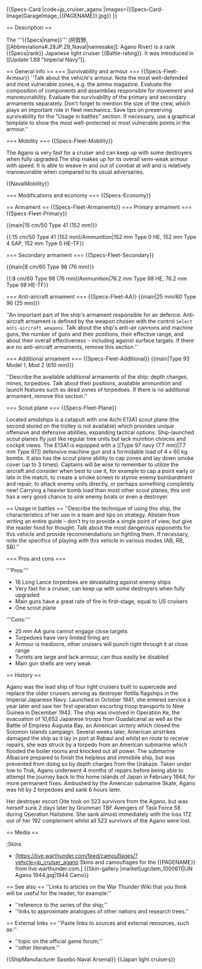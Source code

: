{{Specs-Card
|code=jp_cruiser_agano
|images={{Specs-Card-Image|GarageImage_{{PAGENAME}}.jpg}}
}}

== Description ==
<!-- ''In the first part of the description, cover the history of the ship's creation and military application. In the second part, tell the reader about using this ship in the game. Add a screenshot: if a beginner player has a hard time remembering vehicles by name, a picture will help them identify the ship in question.'' -->
The '''{{Specs|name}}''' (阿賀野, [[Abbreviations#.28JP.29_Naval|namesake]]: Agano River) is a rank {{Specs|rank}} Japanese light cruiser {{Battle-rating}}. It was introduced in [[Update 1.89 "Imperial Navy"]].

== General info ==
=== Survivability and armour ===
{{Specs-Fleet-Armour}}
''Talk about the vehicle's armour. Note the most well-defended and most vulnerable zones, e.g. the ammo magazine. Evaluate the composition of components and assemblies responsible for movement and manoeuvrability. Evaluate the survivability of the primary and secondary armaments separately. Don't forget to mention the size of the crew, which plays an important role in fleet mechanics. Save tips on preserving survivability for the "Usage in battles" section. If necessary, use a graphical template to show the most well-protected or most vulnerable points in the armour.''

=== Mobility ===
{{Specs-Fleet-Mobility}}
<!-- ''Write about the ship's mobility. Evaluate its power and manoeuvrability, rudder rerouting speed, stopping speed at full tilt, with its maximum forward and reverse speed.'' -->
The Agano is very fast for a cruiser and can keep up with some destroyers when fully upgraded.The ship makes up for its overall semi-weak armour with speed. It is able to weave in and out of combat at will and is relatively manoeuvrable when compared to its usual adversaries.

{{NavalMobility}}

=== Modifications and economy ===
{{Specs-Economy}}

== Armament ==
{{Specs-Fleet-Armaments}}
=== Primary armament ===
{{Specs-Fleet-Primary}}
<!--''Provide information about the characteristics of the primary armament. Evaluate their efficacy in battle based on their reload speed, ballistics and the capacity of their shells. Add a link to the main article about the weapon: <code><nowiki>{{main|Weapon name (calibre)}}</nowiki></code>. Broadly describe the ammunition available for the primary armament, and provide recommendations on how to use it and which ammunition to choose.''-->
{{main|15 cm/50 Type 41 (152 mm)}}

{{:15 cm/50 Type 41 (152 mm)/Ammunition|152 mm Type 0 HE, 152 mm Type 4 SAP, 152 mm Type 0 HE-TF}}

=== Secondary armament ===
{{Specs-Fleet-Secondary}}
<!--''Some ships are fitted with weapons of various calibres. Secondary armaments are defined as weapons chosen with the control <code>Select secondary weapon</code>. Evaluate the secondary armaments and give advice on how to use them. Describe the ammunition available for the secondary armament. Provide recommendations on how to use them and which ammunition to choose. Remember that any anti-air armament, even heavy calibre weapons, belong in the next section. If there is no secondary armament, remove this section.''-->
{{main|8 cm/60 Type 98 (76 mm)}}

{{:8 cm/60 Type 98 (76 mm)/Ammunition|76.2 mm Type 98 HE, 76.2 mm Type 98 HE-TF}}

=== Anti-aircraft armament ===
{{Specs-Fleet-AA}}
{{main|25 mm/60 Type 96 (25 mm)}}

''An important part of the ship's armament responsible for air defence. Anti-aircraft armament is defined by the weapon chosen with the control <code>Select anti-aircraft weapons</code>. Talk about the ship's anti-air cannons and machine guns, the number of guns and their positions, their effective range, and about their overall effectiveness – including against surface targets. If there are no anti-aircraft armaments, remove this section.''

=== Additional armament ===
{{Specs-Fleet-Additional}}
{{main|Type 93 Model 1, Mod 2 (610 mm)}}

''Describe the available additional armaments of the ship: depth charges, mines, torpedoes. Talk about their positions, available ammunition and launch features such as dead zones of torpedoes. If there is no additional armament, remove this section.''

=== Scout plane ===
{{Specs-Fleet-Plane}}

Located amidships is a catapult with one Aichi E13A1 scout plane (the second stored on the trolley is not available) which provides unique offensive and defensive abilities, expanding tactical options. Ship-launched scout planes fly just like regular tree units but lack munition choices and cockpit views. The E13A1 is equipped with a [[Type 97 navy (7.7 mm)|7.7 mm Type 97]] defensive machine gun and a formidable load of 4 x 60 kg bombs. It also has the scout plane ability to cap zones and lay down smoke cover (up to 3 times). Captains will be wise to remember to utilize the aircraft and consider when best to use it, for example to cap a point early or late in the match, to create a smoke screen to stymie enemy bombardment and repair, to attack enemy units directly, or perhaps something completely new! Carrying a heavier bomb load than most other scout planes, this unit has a very good chance to sink enemy boats or even a destroyer.

== Usage in battles ==
''Describe the technique of using this ship, the characteristics of her use in a team and tips on strategy. Abstain from writing an entire guide – don't try to provide a single point of view, but give the reader food for thought. Talk about the most dangerous opponents for this vehicle and provide recommendations on fighting them. If necessary, note the specifics of playing with this vehicle in various modes (AB, RB, SB).''

=== Pros and cons ===
<!-- ''Summarise and briefly evaluate the vehicle in terms of its characteristics and combat effectiveness. Mark its pros and cons in the bulleted list. Try not to use more than 6 points for each of the characteristics. Avoid using categorical definitions such as "bad", "good" and the like - use substitutions with softer forms such as "inadequate" and "effective".'' -->

'''Pros:'''

* 16 Long Lance torpedoes are devastating against enemy ships
* Very fast for a cruiser, can keep up with some destroyers when fully upgraded
* Main guns have a great rate of fire in first-stage, equal to US cruisers
* One scout plane

'''Cons:'''

* 25 mm AA guns cannot engage close targets
* Torpedoes have very limited firing arc
* Armour is mediocre, other cruisers will punch right through it at close range
* Turrets are large and lack armour, can thus easily be disabled
* Main gun shells are very weak

== History ==
<!-- ''Describe the history of the creation and combat usage of the ship in more detail than in the introduction. If the historical reference turns out to be too long, take it to a separate article, taking a link to the article about the ship and adding a block "/History" (example: <nowiki>https://wiki.warthunder.com/(Ship-name)/History</nowiki>) and add a link to it here using the <code>main</code> template. Be sure to reference text and sources by using <code><nowiki><ref></ref></nowiki></code>, as well as adding them at the end of the article with <code><nowiki><references /></nowiki></code>. This section may also include the ship's dev blog entry (if applicable) and the in-game encyclopedia description (under <code><nowiki>=== In-game description ===</nowiki></code>, also if applicable).'' -->
Agano was the lead ship of four light cruisers built to supercede and replace the older cruisers serving as destroyer flotilla flagships in the Imperial Japanese Navy. Launched in October 1941, she entered service a year later and saw her first operation escorting troop transports to New Guinea in December 1942. The ship was involved in Operation Ke, the evacuation of 10,652 Japanese troops from Guadalcanal as well as the Battle of Empress Augusta Bay, an American victory which closed the Solomon Islands campaign. Several weeks later, American airstrikes damaged the ship as it lay in port at Rabaul and whilst en route to receive repairs, she was struck by a torpedo from an American submarine which flooded the boiler rooms and knocked out all power. The submarine Albacore prepared to finish the helpless and immobile ship, but was prevented from doing so by depth charges from the Urakaze. Taken under tow to Truk, Agano underwent 4 months of repairs before being able to attempt the journey back to the home islands of Japan in February 1944, for more permanent fixes. Ambushed by the American submarine Skate, Agano was hit by 2 torpedoes and sank 6 hours later.

Her destroyer escort Oite took on 523 survivors from the Agano, but was herself sunk 2 days later by Grumman TBF Avengers of Task Force 58 during Operation Hailstone. She sank almost immediately with the loss 172 out of her 192 complement whilst all 523 survivors of the Agano were lost.

== Media ==
<!-- ''Excellent additions to the article would be video guides, screenshots from the game, and photos.'' -->

;Skins

* [https://live.warthunder.com/feed/camouflages/?vehicle=jp_cruiser_agano Skins and camouflages for the {{PAGENAME}} from live.warthunder.com.]
{{Skin-gallery |market|ugcitem_1000611|IJN Agano 1944.jpg|1944 Camo}}

== See also ==
''Links to articles on the War Thunder Wiki that you think will be useful for the reader, for example:''

* ''reference to the series of the ship;''
* ''links to approximate analogues of other nations and research trees.''

== External links ==
''Paste links to sources and external resources, such as:''

* ''topic on the official game forum;''
* ''other literature.''

{{ShipManufacturer Sasebo Naval Arsenal}}
{{Japan light cruisers}}